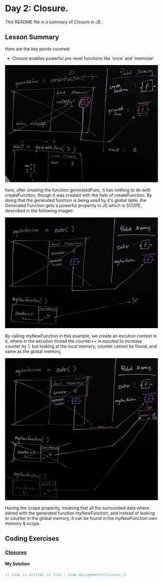 # Day 2: Closure.

This README file is a summary of Closure in JS . 

## Lesson Summary
Here are the key points covered:

- Closure enables powerful pro-level functions like ‘once’ and ‘memoize’
  
![](./images/clousre.png)

here, after creating the function generatedFunc, it has nothing to do with createFunction, though it was created with the help of createFunction.
By doing that the generated function is being used by it's global lable, the Generated Function gets a powerful properity in JS which is SCOPE, described in the following images:

![](./images/closure1.png)

By calling myNewFunction in this example, we create an excution context to it, where in the excution thread the counter++ in excuted to increase counter by 1, but looking at the local memory, counter cannot be found, and same as the global memory, 

![](./images/closure2.png)

Having the scope properity, meaning that all the surrounded data where stored with the generated function myNewFunction, and instead of looking or counter in the global memory, it can be found in the myNewFunction own memory & scope.

## Coding Exercises

### [Closures](https://github.com/orjwan-alrajaby/gsg-expressjs-backend-training-2023/blob/main/learning-sprint-1/week2-day2-tasks/tasks.md)

#### My Solution
```javascript
// code is written in file : Code Assignments/Closure.js
```

